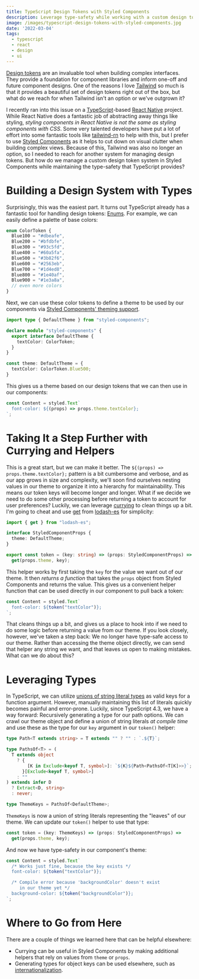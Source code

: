 ```yaml
---
title: TypeScript Design Tokens with Styled Components
description: Leverage type-safety while working with a custom design token system in Styled Components
image: /images/typescript-design-tokens-with-styled-components.jpg
date: '2022-03-04'
tags:
  - typescript
  - react
  - design
  - ui
---
```


[Design tokens](https://specifyapp.com/blog/introduction-to-design-tokens) are an invaluable tool when building complex interfaces. They provide a foundation for component libraries and inform one-off and future component designs. One of the reasons I love [Tailwind](https://tailwindcss.com) so much is that it provides a beautiful set of design tokens right out of the box, but what do we reach for when Tailwind isn't an option or we've outgrown it?

I recently ran into this issue on a [TypeScript](https://www.typescriptlang.org)-based [React Native](https://reactnative.dev) project. While React Native does a fantastic job of abstracting away things like styling, _styling components in React Native is not the same as styling components with CSS_. Some very talented developers have put a lot of effort into some fantastic tools like [tailwind-rn](https://github.com/vadimdemedes/tailwind-rn) to help with this, but I prefer to use [Styled Components](https://styled-components.com) as it helps to cut down on visual clutter when building complex views. Because of this, Tailwind was also no longer an option, so I needed to reach for another system for managing design tokens. But how do we manage a custom design token system in Styled Components while maintaining the type-safety that TypeScript provides?

# Building a Design System with Types

Surprisingly, this was the easiest part. It turns out TypeScript already has a fantastic tool for handling design tokens: [Enums](https://www.typescriptlang.org/docs/handbook/enums.html). For example, we can easily define a palette of base colors:

```ts
enum ColorToken {
  Blue100 = "#dbeafe",
  Blue200 = "#bfdbfe",
  Blue300 = "#93c5fd",
  Blue400 = "#60a5fa",
  Blue500 = "#3b82f6",
  Blue600 = "#2563eb",
  Blue700 = "#1d4ed8",
  Blue800 = "#1e40af",
  Blue900 = "#1e3a8a",
  // even more colors
}
```

Next, we can use these color tokens to define a theme to be used by our components via [Styled Components' theming support](https://styled-components.com/docs/advanced#theming).

```ts
import type { DefaultTheme } from "styled-components";

declare module "styled-components" {
  export interface DefaultTheme {
    textColor: ColorToken;
  }
}

const theme: DefaultTheme = {
  textColor: ColorToken.Blue500;
}
```

This gives us a theme based on our design tokens that we can then use in our components:

```ts
const Content = styled.Text`
  font-color: ${(props) => props.theme.textColor};
`;
```

# Taking It a Step Further with Currying and Helpers

This is a great start, but we can make it better. The `${(props) => props.theme.textColor};` pattern is a bit cumbersome and verbose, and as our app grows in size and complexity, we'll soon find ourselves nesting values in our theme to organize it into a hierarchy for maintainability. This means our token keys will become longer and longer. What if we decide we need to do some other processing before returning a token to account for user preferences? Luckily, we can leverage [currying](https://javascript.info/currying-partials) to clean things up a bit. I'm going to cheat and use [get](https://lodash.com/docs/4.17.15#get) from [lodash-es](https://github.com/lodash/lodash) for simplicity:

```ts
import { get } from "lodash-es";

interface StyledComponentProps {
  theme: DefaultTheme;
}

export const token = (key: string) => (props: StyledComponentProps) =>
  get(props.theme, key);
```

This helper works by first taking the `key` for the value we want out of our theme. It then _returns a function_ that takes the `props` object from Styled Components and returns the value. This gives us a convenient helper function that can be used directly in our component to pull back a token:

```ts
const Content = styled.Text`
  font-color: ${token("textColor")};
`;
```

That cleans things up a bit, and gives us a place to hook into if we need to do some logic before returning a value from our theme. If you look closely, however, we've taken a step back: We no longer have type-safe access to our theme. Rather than accessing the theme object directly, we can send that helper any string we want, and that leaves us open to making mistakes. What can we do about this?

# Leveraging Types

In TypeScript, we can utilize [unions of string literal types](https://www.typescriptlang.org/docs/handbook/2/everyday-types.html#literal-types) as valid keys for a function argument. However, manually maintaining this list of literals quickly becomes painful and error-prone. Luckily, since TypeScript 4.3, we have a way forward: Recursively generating a type for our path options. We can crawl our theme object and define a union of string literals _at compile time_ and use these as the type for our `key` argument in our `token()` helper:

```ts
type Path<T extends string> = T extends "" ? "" : `.${T}`;

type PathsOf<T> = (
  T extends object
    ? {
        [K in Exclude<keyof T, symbol>]: `${K}${Path<PathsOf<T[K]>>}`;
      }[Exclude<keyof T, symbol>]
    : ""
) extends infer D
  ? Extract<D, string>
  : never;

type ThemeKeys = PathsOf<DefaultTheme>;
```

`ThemeKeys` is now a union of string literals representing the "leaves" of our theme. We can update our `token()` helper to use that type:

```ts
const token = (key: ThemeKeys) => (props: StyledComponentProps) =>
  get(props.theme, key);
```

And now we have type-safety in our component's theme:

```ts
const Content = styled.Text`
  /* Works just fine, because the key exists */
  font-color: ${token("textColor")};

  /* Compile error because 'backgroundColor' doesn't exist
     in our theme yet */
  background-color: ${token("backgroundColor")};
`;
```

# Where to Go from Here

There are a couple of things we learned here that can be helpful elsewhere:
- Currying can be useful in Styled Components by making additional helpers that rely on values from `theme` or `props`.
- Generating types for object keys can be used elsewhere, such as [internationalization](https://react.i18next.com/latest/typescript).
